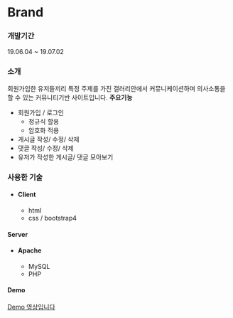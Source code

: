 # Brand

### 개발기간
19.06.04 ~ 19.07.02

### 소개
회원가입한 유저들끼리 특정 주제를 가진 갤러리안에서 커뮤니케이션하며 의사소통을 할 수 있는 커뮤니티기반 사이트입니다.
**주요기능**
* 회원가입 / 로그인
  * 정규식 할용
  * 암호화 적용
* 게시글 작성/ 수정/ 삭제
* 댓글 작성/ 수정/ 삭제
* 유저가 작성한 게시글/ 댓글 모아보기

### 사용한 기술
* #### Client
  * html
  * css / bootstrap4
  
#### Server
* #### Apache
  * MySQL
  * PHP
  

#### Demo
[Demo 영상입니다](https://drive.google.com/open?id=10A1K6vyTw3CEA1v6N9tuntowE5_2JsER)
